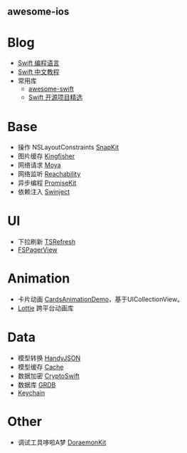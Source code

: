 
## awesome-ios ##

Blog
==

* [Swift 编程语言](https://www.cnswift.org/)
* [Swift 中文教程](https://github.com/numbbbbb/the-swift-programming-language-in-chinese)
* 常用库
   * [awesome-swift](https://github.com/matteocrippa/awesome-swift)
   * [Swift 开源项目精选](https://github.com/ipader/SwiftGuide/blob/master/Featured.md)

Base
==

* 操作 NSLayoutConstraints [SnapKit](https://github.com/SnapKit/SnapKit)
* 图片缓存 [Kingfisher](https://github.com/onevcat/Kingfisher)
* 网络请求 [Moya](https://github.com/Moya/Moya)
* 网络监听 [Reachability](https://github.com/ashleymills/Reachability.swift)
* 异步编程 [PromiseKit](https://github.com/mxcl/PromiseKit)
* 依赖注入 [Swinject](https://github.com/Swinject/Swinject)

UI
==

* 下拉刷新 [TSRefresh](https://github.com/Tovema-Swift/TSRefresh)
* [FSPagerView](https://github.com/WenchaoD/FSPagerView)

Animation
==
* 卡片动画 [CardsAnimationDemo](https://github.com/adow/CardsAnimationDemo)，基于UICollectionView。
* [Lottie](https://github.com/airbnb/lottie-ios) 跨平台动画库

Data
==
* 模型转换 [HandyJSON](https://github.com/alibaba/HandyJSON)
* 模型缓存 [Cache](https://github.com/hyperoslo/Cache)
* 数据加密 [CryptoSwift](https://github.com/krzyzanowskim/CryptoSwift)
* 数据库 [GRDB](https://github.com/groue/GRDB.swift)
* [Keychain](https://github.com/evgenyneu/keychain-swift)

Other
==
* 调试工具哆啦A梦 [DoraemonKit](https://github.com/didi/DoraemonKit)
